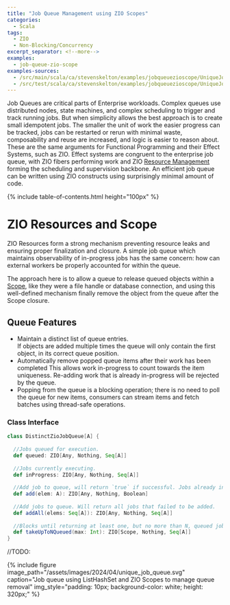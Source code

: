 ```yaml
---
title: "Job Queue Management using ZIO Scopes"
categories:
  - Scala
tags:
  - ZIO
  - Non-Blocking/Concurrency
excerpt_separator: <!--more-->
examples:
  - job-queue-zio-scope
examples-sources:
  - /src/main/scala/ca/stevenskelton/examples/jobqueuezioscope/UniqueJobQueue.scala
  - /src/test/scala/ca/stevenskelton/examples/jobqueuezioscope/UniqueJobQueueSpec.scala
---
```


Job Queues are critical parts of Enterprise workloads. Complex queues use distributed nodes, state machines, and
complex scheduling to trigger and track running jobs. But when simplicity allows the best approach is to create small
idempotent jobs. The smaller the unit of work the easier progress can be tracked, jobs can be restarted or rerun with
minimal waste, composability and reuse are increased, and logic is easier to reason about. These are the same arguments
for Functional Programming and their Effect Systems, such as ZIO. Effect systems are congruent to the
enterprise job queue, with ZIO fibers performing work and ZIO [Resource Management](https://zio.dev/reference/resource/)
forming the scheduling and supervision backbone. An efficient job queue can be written using ZIO constructs using
surprisingly minimal amount of code.

{% include table-of-contents.html height="100px" %}

# ZIO Resources and Scope

ZIO Resources form a strong mechanism preventing resource leaks and ensuring proper finalization and closure. A simple
job queue which maintains observability of in-progress jobs has the same concern: how can external workers be properly
accounted for within the queue.

The approach here is to allow a queue to release queued objects within
a [Scope](https://zio.dev/reference/resource/scope/), like they were a file handle or database connection, and using 
this well-defined mechanism finally remove the object from the queue after the Scope closure.


## Queue Features

- Maintain a distinct list of queue entries.  
If objects are added multiple times the queue will only contain the first object, in its correct queue position. 
- Automatically remove popped queue items after their work has been completed
This allows work in-progress to count towards the item uniqueness. Re-adding work that is already in-progress will be rejected by the queue.
- Popping from the queue is a blocking operation; there is no need to poll the queue for new items, consumers can stream items and fetch batches using thread-safe operations.

### Class Interface

```scala
class DistinctZioJobQueue[A] {
  
  //Jobs queued for execution.
  def queued: ZIO[Any, Nothing, Seq[A]]
  
  //Jobs currently executing.
  def inProgress: ZIO[Any, Nothing, Seq[A]]
  
  //Add job to queue, will return `true` if successful. Jobs already in queue will return `false`.
  def add(elem: A): ZIO[Any, Nothing, Boolean]
  
  //Add jobs to queue. Will return all jobs that failed to be added.
  def addAll(elems: Seq[A]): ZIO[Any, Nothing, Seq[A]]
  
  //Blocks until returning at least one, but no more than N, queued jobs.
  def takeUpToNQueued(max: Int): ZIO[Scope, Nothing, Seq[A]]
}
```
//TODO:

{%
include figure image_path="/assets/images/2024/04/unique_job_queue.svg"
caption="Job queue using ListHashSet and ZIO Scopes to manage queue removal"
img_style="padding: 10px; background-color: white; height: 320px;"
%}